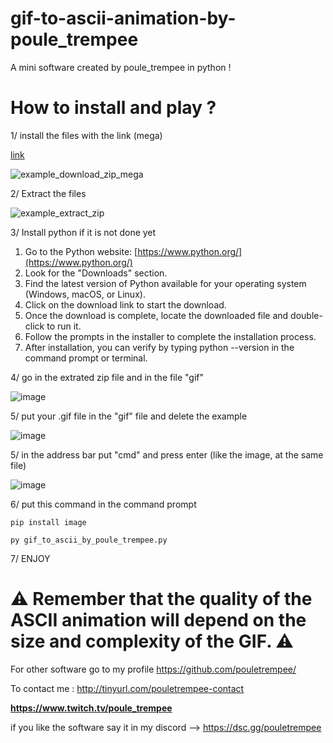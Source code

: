 # gif-to-ascii-animation-by-poule_trempee

A mini software created by poule_trempee in python ! 

# How to install and play ?

1/ install the files with the link (mega)

[link](https://tinyurl.com/gif-to-ascii-animation)

![example_download_zip_mega](https://github.com/pouletrempee/colored-spin-by-poule_trempee/assets/152799087/7c69d193-b57e-4fe1-8fac-0f12f0fa94a6)



2/ Extract the files

![example_extract_zip](https://github.com/pouletrempee/colored-spin-by-poule_trempee/assets/152799087/c7b468f6-a968-4c9a-a733-75913e78480a)


3/ Install python if it is not done yet

1. Go to the Python website: [https://www.python.org/](https://www.python.org/)
2. Look for the "Downloads" section.
3. Find the latest version of Python available for your operating system (Windows, macOS, or Linux).
4. Click on the download link to start the download.
5. Once the download is complete, locate the downloaded file and double-click to run it.
6. Follow the prompts in the installer to complete the installation process.
7. After installation, you can verify by typing python --version in the command prompt or terminal.

4/ go in the extrated zip file and in the file "gif"

![image](https://github.com/pouletrempee/gif-to-ascii-animation-by-poule_trempee/assets/152799087/979ef3e7-eb0d-4e8b-a4ad-e03c239e6a71)
 
5/ put your .gif file in the "gif" file and delete the example

![image](https://github.com/pouletrempee/gif-to-ascii-animation-by-poule_trempee/assets/152799087/fa378687-74c1-4916-8612-f949827cc216)

5/ in the address bar put "cmd" and press enter (like the image, at the same file)

![image](https://github.com/pouletrempee/gif-to-ascii-animation-by-poule_trempee/assets/152799087/a629ebc4-b055-4990-9912-0ced49fb0cb2)

6/ put this command in the command prompt

```
pip install image
```

```
py gif_to_ascii_by_poule_trempee.py
```

7/ ENJOY

# ⚠️ Remember that the quality of the ASCII animation will depend on the size and complexity of the GIF. ⚠️

For other software go to my profile
https://github.com/pouletrempee/

To contact me :
http://tinyurl.com/pouletrempee-contact

**https://www.twitch.tv/poule_trempee**

if you like the software say it in my discord --> https://dsc.gg/pouletrempee
